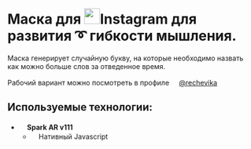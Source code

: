 # Маска для <img src="https://www.instagram.com/static/images/ico/favicon.ico/36b3ee2d91ed.ico" width="32px" height="32px">Instagram для развития :curly_loop: гибкости мышления.
Маска генерирует случайную букву, на которые необходимо назвать как можно больше слов за отведенное время.

Рабочий вариант можно посмотреть в профиле <img src="https://www.instagram.com/static/images/ico/favicon.ico/36b3ee2d91ed.ico" width="16px" height="16px">[@rechevika]( https://www.instagram.com/rechevika/)

## Используемые технологии:
- <img src="https://sparkar-partners.fb.com/wp-content/uploads/2020/09/SparkAR-Favicon.png?w=32" width="16px" height="16px">__Spark AR v111__
  - <img src="https://a2ch.ru/i/813142c1cc443e3f90a196e2745c7dba" width="16px" height="16px">Нативный Javascript
